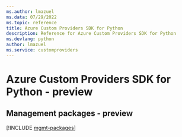 ```yaml
---
ms.author: lmazuel
ms.data: 07/29/2022
ms.topic: reference
title: Azure Custom Providers SDK for Python
description: Reference for Azure Custom Providers SDK for Python
ms.devlang: python
author: lmazuel
ms.service: customproviders
---
```

# Azure Custom Providers SDK for Python - preview

## Management packages - preview
[!INCLUDE [mgmt-packages](custom-providers-mgmt-index.md)]